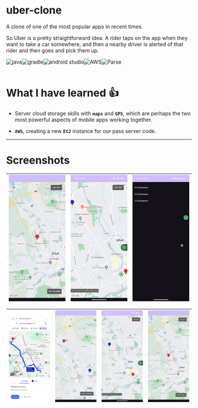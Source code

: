 # uber-clone

A clone of one of the most popular apps in recent times.

So Uber is a pretty straightforward idea. A rider taps on the app when they want to take a car somewhere, and then a nearby driver is alerted of that rider and then goes and pick them up.

<img align="left" alt="java" height="25px" src="https://upload.wikimedia.org/wikipedia/de/e/e1/Java-Logo.svg" />
<img align="left" alt="gradle" height="25px" src="https://upload.wikimedia.org/wikipedia/commons/6/6b/Gradle_logo.svg" />
<img align="left" alt="android studio" height="25px" src="https://upload.wikimedia.org/wikipedia/commons/5/55/Android_Studio_Logo_%282023%29.svg" />

<img align="left" alt="AWS" height="25px" src="https://upload.wikimedia.org/wikipedia/commons/9/93/Amazon_Web_Services_Logo.svg" />
<img align="left" alt="Parse" height="25px" src="https://parseplatform.org/img/logo.svg" />
<br/>
<br/>

# What I have learned 👍 

* Server cloud storage skills with **`maps`** and **`GPS`**, which are perhaps the two most powerful aspects of mobile apps working together.

* **`AWS`**, creating a new **`EC2`** instance for our pass server code.

***

# Screenshots 
| <img src="app/src/main/res/raw/ss_4_user_make_a_reques.jpeg">   | <img src="app/src/main/res/raw/ss_2.jpeg">  | <img src="app/src/main/res/raw/ss_3_driver_seeing_all_available_request.jpeg">  |
| ---------------------------------------------- | -------------------------------------------- | ------------------------------------------- | 


| <img src="app/src/main/res/raw/ss_1.jpeg"> | <img src="app/src/main/res/raw/ss_5_driver_seeing_over_view.jpeg">  | <img src="app/src/main/res/raw/ss_6_driver_is_coming.jpeg">  | <img src="app/src/main/res/raw/ss_7_request_not_accepted.jpeg"> |
| ---------------------------------------------- | -------------------------------------------- | ------------------------------------------- | ------------------------------------------- |

